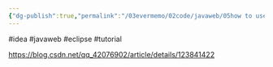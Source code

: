 ```yaml
---
{"dg-publish":true,"permalink":"/03evermemo/02code/javaweb/05how to use idea import eclipse project  which about javaweb 使用Idea导入eclipse的javaweb项目（超详细）/","dgPassFrontmatter":true,"noteIcon":"","created":"","updated":""}
---
```


#idea
#javaweb 
#eclipse
#tutorial


https://blog.csdn.net/qq_42076902/article/details/123841422